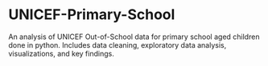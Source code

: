 # UNICEF-Primary-School
An analysis of UNICEF Out-of-School data for primary school aged children done in python. Includes data cleaning, exploratory data analysis, visualizations, and key findings.
